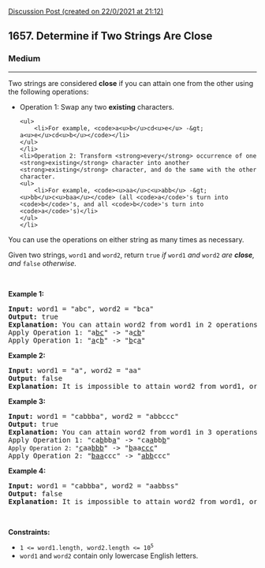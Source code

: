 [Discussion Post (created on 22/0/2021 at 21:12)](https://leetcode.com/problems/determine-if-two-strings-are-close/submissions/)  
<h2>1657. Determine if Two Strings Are Close</h2><h3>Medium</h3><hr><div><p>Two strings are considered <strong>close</strong> if you can attain one from the other using the following operations:</p>

<ul>
	<li>Operation 1: Swap any two <strong>existing</strong> characters.

	<ul>
		<li>For example, <code>a<u>b</u>cd<u>e</u> -&gt; a<u>e</u>cd<u>b</u></code></li>
	</ul>
	</li>
	<li>Operation 2: Transform <strong>every</strong> occurrence of one <strong>existing</strong> character into another <strong>existing</strong> character, and do the same with the other character.
	<ul>
		<li>For example, <code><u>aa</u>c<u>abb</u> -&gt; <u>bb</u>c<u>baa</u></code> (all <code>a</code>'s turn into <code>b</code>'s, and all <code>b</code>'s turn into <code>a</code>'s)</li>
	</ul>
	</li>
</ul>

<p>You can use the operations on either string as many times as necessary.</p>

<p>Given two strings, <code>word1</code> and <code>word2</code>, return <code>true</code><em> if </em><code>word1</code><em> and </em><code>word2</code><em> are <strong>close</strong>, and </em><code>false</code><em> otherwise.</em></p>

<p>&nbsp;</p>
<p><strong>Example 1:</strong></p>

<pre><strong>Input:</strong> word1 = "abc", word2 = "bca"
<strong>Output:</strong> true
<strong>Explanation:</strong> You can attain word2 from word1 in 2 operations.
Apply Operation 1: "a<u>bc</u>" -&gt; "a<u>cb</u>"
Apply Operation 1: "<u>a</u>c<u>b</u>" -&gt; "<u>b</u>c<u>a</u>"
</pre>

<p><strong>Example 2:</strong></p>

<pre><strong>Input:</strong> word1 = "a", word2 = "aa"
<strong>Output:</strong> false
<strong>Explanation: </strong>It is impossible to attain word2 from word1, or vice versa, in any number of operations.
</pre>

<p><strong>Example 3:</strong></p>

<pre><strong>Input:</strong> word1 = "cabbba", word2 = "abbccc"
<strong>Output:</strong> true
<strong>Explanation:</strong> You can attain word2 from word1 in 3 operations.
Apply Operation 1: "ca<u>b</u>bb<u>a</u>" -&gt; "ca<u>a</u>bb<u>b</u>"
<code>Apply Operation 2: "</code><u>c</u>aa<u>bbb</u>" -&gt; "<u>b</u>aa<u>ccc</u>"
Apply Operation 2: "<u>baa</u>ccc" -&gt; "<u>abb</u>ccc"
</pre>

<p><strong>Example 4:</strong></p>

<pre><strong>Input:</strong> word1 = "cabbba", word2 = "aabbss"
<strong>Output:</strong> false
<strong>Explanation: </strong>It is impossible to attain word2 from word1, or vice versa, in any amount of operations.
</pre>

<p>&nbsp;</p>
<p><strong>Constraints:</strong></p>

<ul>
	<li><code>1 &lt;= word1.length, word2.length &lt;= 10<sup>5</sup></code></li>
	<li><code>word1</code> and <code>word2</code> contain&nbsp;only lowercase English letters.</li>
</ul>
</div>